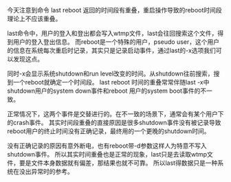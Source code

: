今天注意到命令 last reboot 返回的时间段有重叠，重启操作导致的reboot时间段理论上不应该重叠。

last命令中，用户的登入和登出都会写入wtmp文件，last会往回搜索这个文件，得到用户的登入登出信息。
而reboot是一个特殊的用户，pseudo user，这个用户的信息在系统每次重启时记录，其实只是记录启动事件，通过last的-x选项我们可以发现这点。

同时-x会显示系统shutdown和run level改变的时间。从shutdown往前搜索，搜到一个reboot就确定一个时间段。
last reboot 时间的重叠常常伴随last -x中shutdown用户的system down事件和reboot 用户的system boot事件的不一致。

正常情况下，这两个事件是交替进行的。在不一致的场景下，通常会有某个用户下的crash事件。
其实时间段重叠的直接原因是很多shutdown事件没有被记录导致reboot用户的终止时间没有正确记录，最终用的一个更晚的shutdown时间。

没有正确记录的原因有意外断电，也有reboot带-d参数这样人为特意不写入shutdown事件。
所以其实时间重叠也是正常的现象，last只是去读取wtmp文件，要是文件本身数据就有偏差，那结果也就不可靠。
所以last得数据只是一种系统在没出异常时的参考。
